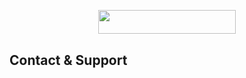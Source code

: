 <p align="center"><a href="https://heroku.com/deploy?template=https://github.com/Official-Afk-xD/Pro-Userbot"> <img src="https://img.shields.io/badge/Deploy%20To%20Heroku-yellow?style=for-the-badge&logo=heroku" width="220" height="38.45"/></a></p>


## Contact & Support
